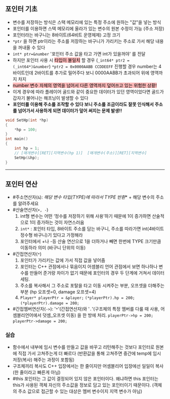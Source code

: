 ## 포인터 기초
- 변수를 저장하는 방식은 스택 메모리에 있는 특정 주소에 원하는 "값"을 넣는 방식
- 포인터를 이용하면 스택 메모리에 올라가 있는 변수의 원본 수정이 가능 (주소 저장)
- 포인터라는 바구니는 8바이트(64비트 운영체제) 고정 크기
- `*ptr` 을 하면 ptr이라는 주소를 저장하는 바구니가 가리키는 주소로 가서 해당 내용을 꺼내올 수 있다
- `int* ptr=&number` '포인터 주소 값을 타고 가면 int가 있을꺼야' 를 전달 
- 하지만 포인터 사용 시 <mark style="background: #FF898996;">타입이 불일치</mark> 할 경우 (`_int64* ptr2 = (_int64*)&number`)  `*ptr2 = 0x0000AABB CCDDEEFF` 진행할 경우 number는 4바이트인데 2바이트를 추가로 밀어주다 보니  0000AABB가 초과되어 위에 영역까지 차지
- <mark style="background: #FF898996;">number 변수 자체의 영역을 넘어서 다른 영역까지 덮어쓰고 있는 위험한 상황!</mark>
- 이게 경우에 따라 플레이어 골드와 같이 중요한 데이터가 있던 영역이었다면 골드가 갑자기 불어나는 해프닝이 발생할 수 있다
- **포인터를 이용해 주소를 조작할 수 있다 보니 주소를 조금이라도 잘못 인식해서 주소를 넘어가서 사용하게 되면 데이터가 덮어 써지는 문제 발생!!**
```cpp
void SetHp(int *hp)
{
	*hp = 100;
}
int main()
{
	int hp = 1;
	// [매개변수][RET][지역변수(hp 1)]  [매개변수(주소)][RET][지역변수]
	SetHp(&hp);
}
```

***

## 포인터 연산
- #주소연산자(`&`): **해당 변수 타입(TYPE)에 따라서 TYPE* 반환** + 해당 변수의 주소를 알려주세요
- #산술연산자(`+, -`)
	1.  int형 변수는 어떤 ‘정수를 저장하기 위해 사용’하기 때문에 1이 증가하면 산술적으로 1이 증가하는 것이 자연스러움
	2. `int*` : 포인터 타입, 8바이트 주소를 담는 바구니, 주소를 따라가면 int(4바이트 정수형 바구니)기 있다고 가정해라
	3. 포인터에서 +나 -등 산술 연산으로 1을 더하거나 빼면 한번에 TYPE 크기만큼 이동하라 의미 (바구니 단위의 이동)
- #간접연산자(`*`)
	1. 포인터가 가리키는 값에 가서 직접 값을 넣어줌 
	2. 포인터는 C++ 관점에서나 묶음이지 어셈블리 언어 관점에서 보면 하나하나 변수를 만들어 준거랑 차이가 없기 때문에 포인터의 경우 두 단계에 거쳐서 데이터 세팅.
	3. 주소를 복사해서 그 주소로 포탈을 타고 이동 시켜주는 부분, 오프셋을 더해주는 부분 (hp 오프셋=0, damage 오프셋=4)
	4. `Player* playerPtr = &player;` `(*playerPtr).hp = 200;` `(*playerPtr).damage = 200;`
- #간접멤버연산자(`->`): '`*`'(간접연산자)와 '`.`'(구조체의 특정 멤버를 다룰 때 사용, 어셈블리언어에서 덧셈_오프셋 이동) 을 한 방에 처리. `playerPtr->hp = 200;`  `playerPtr->damage = 200;`


### 실습
- 함수에서 내부에 임시 변수를 만들고 값을 바꾸고 리턴해주는 것보다 포인터로 원본에 직접 가서 고쳐주는게 더 빠르다 (반환값을 통해 고쳐주면 중간에 temp에 임시저장(복사) 해주는 과정이 포함됨)
- 구조체끼리 복사도 C++ 입장에서는 한 줄이지만 어셈블리어 입장에선 일일이 복사 (한 줄이라고 빠른게 아님)
- #this 포인터는 그 값이 결정되어 있지 않은 포인터이다. 왜냐하면 this 포인터는 this가 사용된 객체 자신의 주소값을 정보로 담고 있는 포인터이기 때문이다. (객체의 주소 값으로 접근할 수 있는 대상은 멤버 변수이지 지역 변수가 아님)

